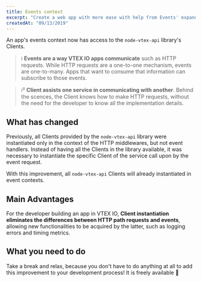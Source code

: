 ```yaml
---
title: Events context
excerpt: "Create a web app with more ease with help from Events' expanding functionalities."
createdAt: "09/13/2019"
---
```


An app's events context now has access to the `node-vtex-api` library's Clients.  

> ℹ️ **Events are a way VTEX IO apps communicate** such as HTTP requests. While HTTP requests are a one-to-one mechanism, events are one-to-many. Apps that want to consume that information can subscribe to those events.

> ℹ️² **Client assists one service in communicating with another**. Behind the scences, the Client knows how to make HTTP requests, without the need for the developer to know all the implementation details. 

## What has changed

Previously, all Clients provided by the `node-vtex-api` library were instantiated only in the context of the HTTP middlewares, but not event handlers. Instead of having all the Clients in the library available, it was necessary to instantiate the specific Client of the service call upon by the event request.

With this improvement, all `node-vtex-api` Clients will already instantiated in event contexts.

## Main Advantages

For the developer building an app in VTEX IO, **Client instantiation eliminates the differences between HTTP path requests and events**, allowing new functionalities to be acquired by the latter, such as logging errors and timing metrics.

## What you need to do 

Take a break and relax, because you don't have to do anything at all to add this improvement to your development process! It is freely available :tada:
